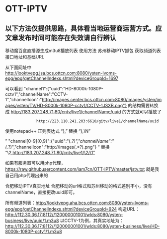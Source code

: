 # OTT-IPTV

## 以下方法仅提供思路，具体看当地运营商运营方式。应文章发布时间可能存在失效请自行辨认

移动魔百盒直播源生成m3u8播放列表
使用方法
  苏州移动IPTV抓包 获取频道列表接口地址和基础URL
  
  从下面网址中    
  http://looktvepg.jsa.bcs.ottcn.com:8080/ysten-lvoms-epg/epg/getChannelIndexs.shtml?deviceGroupId=1697
  
 可以看到
 "channel1":{"uuid":"HD-8000k-1080P-cctv1","channelName":"CCTV-1","channelIcon":"http://images.center.bcs.ottcn.com:8080/images/ysten/images/ysten/TV/HD-8000k-1080P-cctv1/CCTV-1JSXB.png"}
 的结构需要转换成  http://183.207.248.71:80/cntv/live1/channelName/uuid  的方式就可以播放了
 
                  http://223.110.241.203:6610/gitv/live1/channelName/uuid
 
 
 使用notepad++  正则表达式
 “},” 替换 “},\N”
 
 
 ” "channel[0-9]{0,9}":{"uuid":"(.*?)","channelName":"(.*?)","channelIcon":"http://images(.*?).png"} “ 替换 “\2,http://183.207.248.71:80/cntv/live1/\2/\1”
 
如果有服务器可以用php代理，  https://raw.githubusercontent.com/iam7cn/OTT-IPTV/master/jstv.txt 就是我自己用php代理出来的
 
合肥移动IPTV真实地址
合肥移动的url格式和苏州移动的格式差别不小，没有channelName，直接更改uuid即可。

所有频道列表：http://looktvepg.aha.bcs.ottcn.com:8080/ysten-lvoms-epg/epg/getChannelIndexs.shtml?deviceGroupId=924
构造URL：http://112.30.36.17:8112//120000001001/wlds:8080/ysten-business/live/uuid/1.m3u8
以CCTV-1为例，其真实地址为：http://112.30.36.17:8112//120000001001/wlds:8080/ysten-business/live/HD-8000k-1080P-cctv1/1.m3u8
